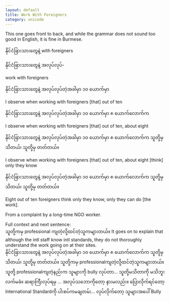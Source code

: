 ```yaml
---
layout: default
title: Work With Foreigners
category: unicode
---
```


<p>This one goes front to back, and while the grammar does not sound too good in English, it is fine in Burmese.</p>

<p><span class='mm3'>နိုင်ငံခြားသားတွေနဲ့</span> with foreigners</p>

<p><span class='mm3'>နိုင်ငံခြားသားတွေနဲ့ အလုပ်လုပ်</span>-</p>
<p class='hide-this'>work with foreigners</p>


<p class='my'><span class='mm3'>နိုင်ငံခြားသားတွေနဲ့ အလုပ်လုပ်တဲ့အခါမှာ ၁၀ ယောက်မှာ</span></p>
<p class='hide-this'>I observe when working with foreigners [that] out of ten</p>

<p class='my'><span class='mm3'>နိုင်ငံခြားသားတွေနဲ့ အလုပ်လုပ်တဲ့အခါမှာ ၁၀ ယောက်မှာ ၈ ယောက်လောက်က</span></p>
<p class='hide-this'>I observe when working with foreigners [that] out of ten, about eight</p>

<p class='my'><span class='mm3'>နိုင်ငံခြားသားတွေနဲ့ အလုပ်လုပ်တဲ့အခါမှာ ၁၀ ယောက်မှာ ၈ ယောက်လောက်က သူတို့မှ သိတယ်၊ သူတို့မှ တတ်တယ်။</span></p>
<p class='hide-this'>I observe when working with foreigners [that] out of ten, about eight [think] only they know</p>

<p class='my'><span class='mm3'>နိုင်ငံခြားသားတွေနဲ့ အလုပ်လုပ်တဲ့အခါမှာ ၁၀ ယောက်မှာ ၈ ယောက်လောက်က သူတို့မှ သိတယ်၊ သူတို့မှ တတ်တယ်။</span></p>
<p class='hide-this'>Eight out of ten foreigners think only they know, only they can do [the work].</p>

<p>From a complaint by a long-time NGO worker.</p>

<p>Full context and next sentence:<br>
<span class='mm3'>သူတို့ကမှ</span> professional <span class='mm3'>ကျတဲ့လို့ထင်တဲ့သူကများတယ်။</span> It goes on to explain that although the intl staff know intl standards, they do not thoroughly understand the work going on at their sites.<br>
<span class='mm3'>နိုင်ငံခြားသားတွေနဲ့ အလုပ်လုပ်တဲ့အခါမှာ ၁၀ ယောက်မှာ ၈ ယောက်လောက်က သူတို့မှ သိတယ်၊ သူတို့မှ တတ်တယ်။ သူတို့ကမှ </span>professional<span class='mm3'>ကျတဲ့လို့ထင်တဲ့သူကများတယ်။ သူတို့ </span>professional<span class='mm3'>ကျတဲ့နည်းက သူများကို </span>bully<span class='mm3'> လုပ်တာ</span>...<span class='mm3'> သူတို့မသိတာကို မသိဘူးလက်မခံ။ ဆရာကြီးလုပ်ရမှ </span>...<span class='mm3'> အလုပ်သဘောကိုတော့ နားမလည်း။ ပြောလိုက်ရင်တော့ </span>International Standard<span class='mm3'>ကို ပါးစပ်ကမချတမ်း</span>...<span class='mm3'> လုပ်လိုက်တော့ သူများအပေါ် </span>Bully</p>

